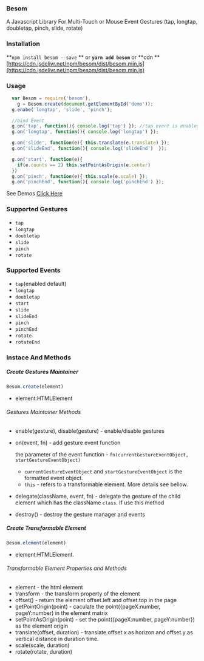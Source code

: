 ### Besom 

A Javascript Library For Multi-Touch or Mouse Event Gestures (tap, longtap, doubletap, pinch, slide, rotate)

### Installation

**`npm install besom --save` ** or **`yarn add besom`** or **cdn **  [https://cdn.jsdelivr.net/npm/besom/dist/besom.min.js](https://cdn.jsdelivr.net/npm/besom/dist/besom.min.js)

### Usage

```javascript
  var Besom = require('besom'), 
    g = Besom.create(document.getElementById('demo'));
  g.enabe('longtap', 'slide', 'pinch');

  //bind Event
  g.on('tap', function(){ console.log('tap') }); //tap event is enabled by default
  g.on('longtap', function(){ console.log('longtap') });

  g.on('slide', function(e){ this.translate(e.translate) });
  g.on('slideEnd', function(){ console.log('slideEnd')  });

  g.on('start', function(e){
    if(e.counts == 2) this.setPointAsOrigin(e.center)
  })
  g.on('pinch', function(e){ this.scale(e.scale) });
  g.on('pinchEnd', function(){ console.log('pinchEnd') });

```



See Demos [Click Here](https://github.com/abcrun/besom/tree/master/demo)

### Supported Gestures

* `tap` 
* `longtap`
* `doubletap`
* `slide`
* `pinch`
* `rotate`

### Supported Events

* `tap`(enabled default)
* `longtap`
* `doubletap`
* `start`
* `slide`
* `slideEnd`
* `pinch`
* `pinchEnd`
* `rotate`
* `rotateEnd`

### Instace And Methods

##### Create Gestures Maintainer

```javascript
Besom.create(element)
```

* element:HTMLElement 

###### Gestures Maintainer Methods

* enable(gesture), disable(gesture) - enable/disable gestures 

* on(event, fn) - add gesture event function 

   the parameter of the event function - `fn(currentGestureEventObject, startGestureEventObject)`

     * `currentGestureEventObject` and `startGestureEventObject` is the formatted event object.
     * `this` - refers to a transformable element. More details see bellow.

* delegate(className, event, fn) - delegate the gesture of the child element which has the className `class`. If use this method

* destroy() - destroy the gesture manager and events

##### Create Transformable Element

```javascript
Besom.element(element)
```

* element:HTMLElement.

###### Transformable Element Properties and Methods

* element - the html element
* transform - the transform property of the element
* offset() - return the element offset.left and offset.top in the page
* getPointOrigin(point) - caculate the point({pageX:number, pageY:number)  in the element matrix
* setPointAsOrigin(point) - set the point({pageX:number, pageY:number}) as the element origin
* translate(offset, duration) - translate offset.x as horizon and offset.y as vertical distance in duration time.
* scale(scale, duration)
* rotate(rotate, duration)


